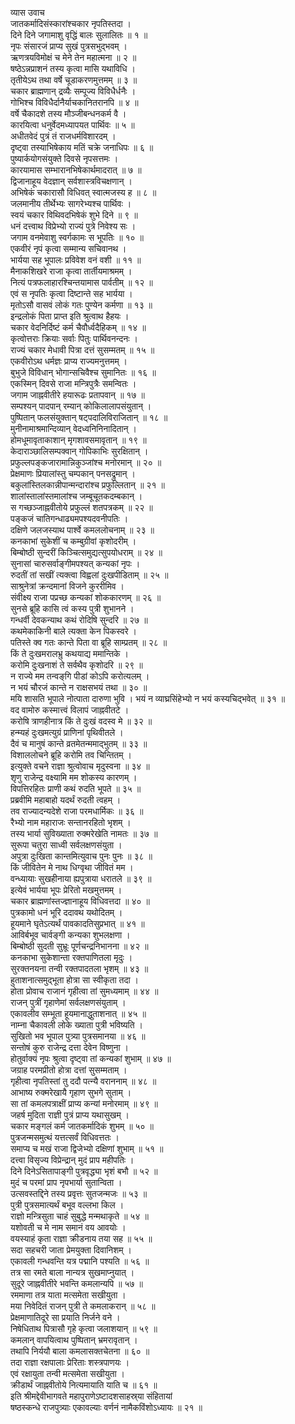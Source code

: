व्यास उवाच  
जातकर्मादिसंस्कारांश्चकार नृपतिस्तदा ।  
दिने दिने जगामाशु वृद्धिं बालः सुलालितः ॥ १ ॥  
नृपः संसारजं प्राप्य सुखं पुत्रसभुद्‌भवम् ।  
ऋणत्रयविमोक्षं च मेने तेन महात्मना ॥ २ ॥  
षष्ठेऽन्नप्राशनं तस्य कृत्वा मासि यथाविधि ।  
तृतीयेऽथ तथा वर्षे चूडाकरणमुत्तमम् ॥ ३ ॥  
चकार ब्राह्मणान् द्रव्यैः सम्पूज्य विविधैर्धनैः ।  
गोभिश्च विविधैर्दानैर्याचकानितरानपि ॥ ४ ॥  
वर्षे चैकादशे तस्य मौञ्जीबन्धनकर्म वै ।  
कारयित्वा धनुर्वेदमध्यापयत पार्थिवः ॥ ५ ॥  
अधीतवेदं पुत्रं तं राजधर्मविशारदम् ।  
दृष्ट्वा तस्याभिषेकाय मतिं चक्रे जनाधिपः ॥ ६ ॥  
पुष्यार्कयोगसंयुक्ते दिवसे नृपसत्तमः ।  
कारयामास सम्भारानभिषेकार्थमादरात् ॥ ७ ॥  
द्विजानाहूय वेदज्ञान् सर्वशास्त्रविचक्षणान् ।  
अभिषेकं चकारासौ विधिवत् स्वात्मजस्य ह ॥ ८ ॥  
जलमानीय तीर्थेभ्यः सागरेभ्यश्च पार्थिवः ।  
स्वयं चकार विथिवदभिषेकं शुभे दिने ॥ ९ ॥  
धनं दत्त्वाथ विप्रेभ्यो राज्यं पुत्रे निवेश्य सः ।  
जगाम वनमेवाशु स्वर्गकामः स भूपतिः ॥ १० ॥  
एकवीरं नृपं कृत्वा सम्मान्य सचिवानथ ।  
भार्यया सह भूपालः प्रविवेश वनं वशी ॥ ११ ॥  
मैनाकशिखरे राजा कृत्वा तार्तीयमाश्रमम् ।  
नित्यं पत्रफलाहारश्चिन्तयामास पार्वतीम् ॥ १२ ॥  
एवं स नृपतिः कृत्वा दिष्टान्ते सह भार्यया ।  
मृतोऽसौ वासवं लोकं गतः पुण्येन कर्मणा ॥ १३ ॥  
इन्द्रलोकं पिता प्राप्त इति श्रुत्वाथ हैहयः ।  
चकार वेदनिर्दिष्टं कर्म चैवौर्ध्वदैहिकम् ॥ १४ ॥  
कृत्वोत्तराः क्रियाः सर्वाः पितुः पार्थिवनन्दनः ।  
राज्यं चकार मेधावी पित्रा दत्तं सुसम्मतम् ॥ १५ ॥  
एकवीरोऽथ धर्मज्ञः प्राप्य राज्यमनुत्तमम् ।  
बुभुजे विविधान् भोगान्सचिवैश्च सुमानितः ॥ १६ ॥  
एकस्मिन् दिवसे राजा मन्त्रिपुत्रैः समन्वितः ।  
जगाम जाह्नवीतीरे हयारूढः प्रतापवान् ॥ १७ ॥  
सम्पश्यन् पादपान् रम्यान् कोकिलालापसंयुतान् ।  
पुष्पितान् फलसंयुक्तान् षट्पदालिविराजितान् ॥ १८ ॥  
मुनीनामाश्रमान्दिव्यान् वेदध्वनिनिनादितान् ।  
होमधूमावृताकाशान् मृगशावसमावृतान् ॥ १९ ॥  
केदाराञ्छालिसम्पक्वान् गोपिकाभिः सुरक्षितान् ।  
प्रफुल्लपङ्कजारामान्निकुञ्जांश्च मनोरमान् ॥ २० ॥  
प्रेक्षमाणः प्रियालांस्तु चम्पकान् पनसद्रुमान् ।  
बकुलांस्तिलकान्नीपान्मन्दारांश्च प्रफुल्लितान् ॥ २१ ॥  
शालांस्तालांस्तमालांश्च जम्बूचूतकदम्बकान् ।  
स गच्छञ्जाह्नवीतोये प्रफुल्लं शतपत्रकम् ॥ २२ ॥  
पङ्कजं चातिगन्धाढ्यमपश्यदवनीपतिः ।  
दक्षिणे जलजस्याथ पार्श्वे कमललोचनाम् ॥ २३ ॥  
कनकाभां सुकेशीं च कम्बुग्रीवां कृशोदरीम् ।  
बिम्बोष्ठी सुन्दरीं किञ्चित्समुद्यत्सुपयोधराम् ॥ २४ ॥  
सुनासां चारुसर्वाङ्गीमपश्यत् कन्यकां नृपः ।  
रुदतीं तां सखीं त्यक्त्वा विह्वलां दुःखपीडिताम् ॥ २५ ॥  
साश्रुनेत्रां क्रन्दमानां विजने कुररीमिव ।  
संवीक्ष्य राजा पप्रच्छ कन्यकां शोककारणम् ॥ २६ ॥  
सुनसे ब्रूहि कासि त्वं कस्य पुत्री शुभानने ।  
गन्धर्वी देवकन्याथ कथं रोदिषि सुन्दरि ॥ २७ ॥  
कथमेकाकिनी बाले त्यक्ता केन पिकस्वरे ।  
पतिस्ते क्व गतः कान्ते पिता वा ब्रूहि साम्प्रतम् ॥ २८ ॥  
किं ते दुःखमरालभ्रु कथयाद्य ममान्तिके ।  
करोमि दुःखनाशं ते सर्वथैव कृशोदरि ॥ २९ ॥  
न राज्ये मम तन्वङ्‌गि पीडां कोऽपि करोत्यलम् ।  
न भयं चौरजं कान्ते न राक्षसभयं तथा ॥ ३० ॥  
मयि शासति भूपाले नोत्पाता दारुणा भुवि ।
भयं न व्याघ्रसिंहेभ्यो न भयं कस्यचिद्‌भवेत् ॥ ३१ ॥  
वद वामोरु कस्मात्त्वं विलापं जाह्नवीतटे ।  
करोषि त्राणहीनात्र किं ते दुःखं वदस्व मे ॥ ३२ ॥  
हन्म्यहं दुःखमत्युग्रं प्राणिनां पृथिवीतले ।  
दैवं च मानुषं कान्ते व्रतमेतन्ममाद्‌भुतम् ॥ ३३ ॥  
विशाललोचने ब्रूहि करोमि तव चिन्तितम् ।  
इत्युक्ते वचने राज्ञा श्रुत्वोवाच मृदुस्वना ॥ ३४ ॥  
शृणु राजेन्द्र वक्ष्यामि मम शोकस्य कारणम् ।  
विपत्तिरहितः प्राणी कथं रुदति भूपते ॥ ३५ ॥  
प्रब्रवीमि महाबाहो यदर्थं रुदती त्वहम् ।  
तव राज्यादन्यदेशे राजा परमधार्मिकः ॥ ३६ ॥  
रैभ्यो नाम महाराजः सन्तानरहितो भृशम् ।  
तस्य भार्या सुविख्याता रुक्मरेखेति नामतः ॥ ३७ ॥  
सुरूपा चतुरा साध्वी सर्वलक्षणसंयुता ।  
अपुत्रा दुःखिता कान्तमित्युवाच पुनः पुनः ॥ ३८ ॥  
किं जीवितेन मे नाथ धिग्वृथा जीवितं मम ।  
वन्ध्यायाः सुखहीनाया ह्यपुत्राया धरातले ॥ ३९ ॥  
इत्येवं भार्यया भूपः प्रेरितो मखमुत्तमम् ।  
चकार ब्राह्मणांस्तज्ज्ञानाहूय विधिवत्तदा ॥ ४० ॥  
पुत्रकामो धनं भूरि ददावथ यथोदितम् ।  
हूयमाने घृतेऽत्यर्थं पावकादतिसुप्रभात् ॥ ४१ ॥  
आविर्बभूव चार्वङ्गी कन्यका शुभलक्षणा ।  
बिम्बोष्ठी सुदती सुभ्रूः पूर्णचन्द्रनिभानना ॥ ४२ ॥  
कनकाभा सुकेशान्ता रक्तपाणितला मृदुः ।  
सुरक्तनयना तन्वी रक्तपादतला भृशम् ॥ ४३ ॥  
हुताशनात्समुद्‌भूता होत्रा सा स्वीकृता तदा ।  
होता प्रोवाच राजानं गृहीत्वा तां सुमध्यमाम् ॥ ४४ ॥  
राजन् पुत्रीं गृहाणेमां सर्वलक्षणसंयुताम् ।  
एकावलीव सम्भूता हूयमानाद्धुताशनात् ॥ ४५ ॥  
नाम्ना चैकावली लोके ख्याता पुत्री भविष्यति ।  
सुखितो भव भूपाल पुत्र्या पुत्रसमानया ॥ ४६ ॥  
सन्तोषं कुरु राजेन्द्र दत्ता देवेन विष्णुना ।  
होतुर्वाक्यं नृपः श्रुत्वा दृष्ट्वा तां कन्यकां शुभाम् ॥ ४७ ॥  
जग्राह परमप्रीतो होत्रा दत्तां सुसम्मताम् ।  
गृहीत्वा नृपतिस्तां तु ददौ पत्न्यै वराननाम् ॥ ४८ ॥  
आभाष्य रुक्मरेखायै गृहाण सुभगे सुताम् ।  
सा तां कमलपत्राक्षीं प्राप्य कन्यां मनोरमाम् ॥ ४९ ॥  
जहर्ष मुदिता राज्ञी पुत्रं प्राप्य यथासुखम् ।  
चकार मङ्गलं कर्म जातकर्मादिकं शुभम् ॥ ५० ॥  
पुत्रजन्मसमुत्थं यत्तत्सर्वं विधिवत्ततः ।  
समाप्य च मखं राजा द्विजेभ्यो दक्षिणां शुभाम् ॥ ५१ ॥  
दत्त्वा विसृज्य विप्रेन्द्रान् मुदं प्राप महीपतिः ।  
दिने दिनेऽसितापाङ्गी पुत्रवृद्ध्या भृशं बभौ ॥ ५२ ॥  
मुदं च परमां प्राप नृपभार्या सुतान्विता ।  
उत्सवस्तद्दिने तस्य प्रवृत्तः सुतजन्मजः ॥ ५३ ॥  
पुत्री पुत्रसमात्यर्थं बभूव वल्लभा किल ।  
राज्ञो मन्त्रिसुता चाहं सुबुद्धे मन्मथाकृते ॥ ५४ ॥  
यशोवती च मे नाम समानं वय आवयोः ।  
वयस्याहं कृता राज्ञा क्रीडनाय तया सह ॥ ५५ ॥  
सदा सहचरी जाता प्रेमयुक्ता दिवानिशम् ।  
एकावली गन्धवन्ति यत्र पद्मानि पश्यति ॥ ५६ ॥  
तत्र सा रमते बाला नान्यत्र सुखमाप्नुयात् ।  
सुदूरे जाह्नवीतीरे भवन्ति कमलान्यपि ॥ ५७ ॥  
रममाणा तत्र याता मत्समेता सखीयुता ।  
मया निवेदितं राजन् पुत्री ते कमलाकरान् ॥ ५८ ॥  
प्रेक्षमाणातिदूरे सा प्रयाति निर्जने वने ।  
निषेधिताथ पित्रासौ गृहे कृत्वा जलाशयान् ॥ ५९ ॥  
कमलान् वापयित्वाथ पुष्पितान् भ्रमरावृतान् ।  
तथापि निर्ययौ बाला कमलासक्तचेतना ॥ ६० ॥  
तदा राज्ञा रक्षपालाः प्रेरिताः शस्त्रपाणयः ।  
एवं रक्षायुता तन्वी मत्समेता सखीयुता ।  
क्रीडार्थं जाह्नवीतोये नित्यमायाति याति च ॥ ६१ ॥  
इति श्रीमद्देवीभागवते महापुराणेऽष्टादशसाहस्र्या संहितायां  
षष्ठस्कन्धे राजपुत्र्याः एकावल्याः वर्णनं नामैकविंशोऽध्यायः ॥ २१ ॥
